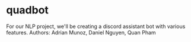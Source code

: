 # quadbot
For our NLP project, we'll be creating a discord assistant bot with various features. Authors: Adrian Munoz, Daniel Nguyen, Quan Pham
